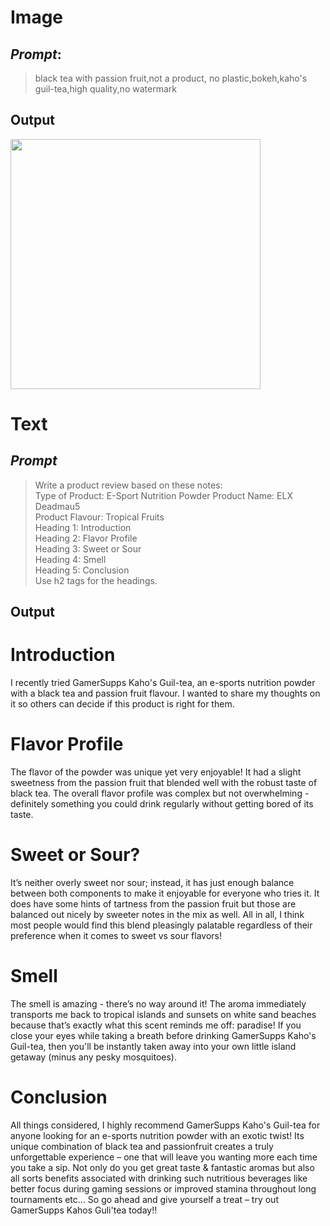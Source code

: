 # Image
## _Prompt_:
> black tea with passion fruit,not a product, no plastic,bokeh,kaho's guil-tea,high quality,no watermark

## Output
<img src="https://user-images.githubusercontent.com/5329209/212097777-c0c1eb46-f74c-4c43-806d-c8ebd5d996bd.png" width="400" />

# Text

## _Prompt_
> Write a product review based on these notes:<br>
  Type of Product: E-Sport Nutrition Powder
> Product Name: ELX Deadmau5<br>
> Product Flavour: Tropical Fruits<br>
> Heading 1: Introduction<br>
> Heading 2: Flavor Profile<br>
> Heading 3: Sweet or Sour<br>
> Heading 4: Smell<br>
> Heading 5: Conclusion<br>
> Use h2 tags for the headings.

## Output

# Introduction 
I recently tried GamerSupps Kaho's Guil-tea, an e-sports nutrition powder with a black tea and passion fruit flavour. I wanted to share my thoughts on it so others can decide if this product is right for them. 

# Flavor Profile 
The flavor of the powder was unique yet very enjoyable! It had a slight sweetness from the passion fruit that blended well with the robust taste of black tea. The overall flavor profile was complex but not overwhelming - definitely something you could drink regularly without getting bored of its taste. 

# Sweet or Sour?  
It’s neither overly sweet nor sour; instead, it has just enough balance between both components to make it enjoyable for everyone who tries it. It does have some hints of tartness from the passion fruit but those are balanced out nicely by sweeter notes in the mix as well. All in all, I think most people would find this blend pleasingly palatable regardless of their preference when it comes to sweet vs sour flavors!  

 # Smell 
The smell is amazing - there’s no way around it! The aroma immediately transports me back to tropical islands and sunsets on white sand beaches because that’s exactly what this scent reminds me off: paradise! If you close your eyes while taking a breath before drinking GamerSupps Kaho's Guil-tea, then you'll be instantly taken away into your own little island getaway (minus any pesky mosquitoes).  

 # Conclusion 					   
All things considered, I highly recommend GamerSupps Kaho's Guil-tea for anyone looking for an e-sports nutrition powder with an exotic twist! Its unique combination of black tea and passionfruit creates a truly unforgettable experience – one that will leave you wanting more each time you take a sip. Not only do you get great taste & fantastic aromas but also all sorts benefits associated with drinking such nutritious beverages like better focus during gaming sessions or improved stamina throughout long tournaments etc… So go ahead and give yourself a treat – try out GamerSupps Kahos Guli'tea today!!
